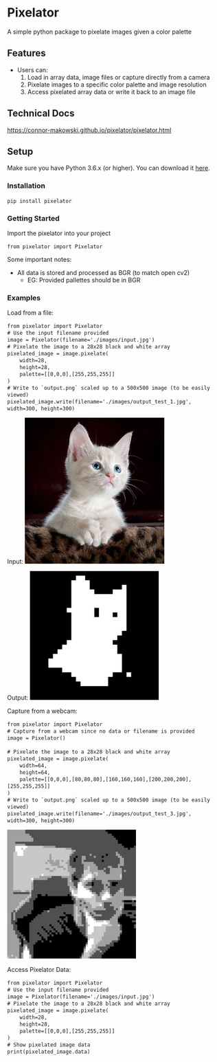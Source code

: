 Pixelator
==========
A simple python package to pixelate images given a color palette

Features
--------

- Users can:
  1. Load in array data, image files or capture directly from a camera
  2. Pixelate images to a specific color palette and image resolution
  3. Access pixelated array data or write it back to an image file

Technical Docs
--------
https://connor-makowski.github.io/pixelator/pixelator.html

Setup
----------

Make sure you have Python 3.6.x (or higher). You can download it [here](https://www.python.org/downloads/).

### Installation

```
pip install pixelator
```

### Getting Started
Import the pixelator into your project
```
from pixelator import Pixelator
```

Some important notes:
- All data is stored and processed as BGR (to match open cv2)
  - EG: Provided pallettes should be in BGR

### Examples

Load from a file:
```
from pixelator import Pixelator
# Use the input filename provided
image = Pixelator(filename='./images/input.jpg')
# Pixelate the image to a 28x28 black and white array
pixelated_image = image.pixelate(
    width=28,
    height=28,
    palette=[[0,0,0],[255,255,255]]
)
# Write to `output.png` scaled up to a 500x500 image (to be easily viewed)
pixelated_image.write(filename='./images/output_test_1.jpg', width=300, height=300)
```
Input:
![](images/input.jpg)

Output:
![](images/output_test_1.jpg)

Capture from a webcam:
```
from pixelator import Pixelator
# Capture from a webcam since no data or filename is provided
image = Pixelator()

# Pixelate the image to a 28x28 black and white array
pixelated_image = image.pixelate(
    width=64,
    height=64,
    palette=[[0,0,0],[80,80,80],[160,160,160],[200,200,200],[255,255,255]]
)
# Write to `output.png` scaled up to a 500x500 image (to be easily viewed)
pixelated_image.write(filename='./images/output_test_3.jpg', width=300, height=300)
```
![](images/output_test_3.jpg)

Access Pixelator Data:
```
from pixelator import Pixelator
# Use the input filename provided
image = Pixelator(filename='./images/input.jpg')
# Pixelate the image to a 28x28 black and white array
pixelated_image = image.pixelate(
    width=28,
    height=28,
    palette=[[0,0,0],[255,255,255]]
)
# Show pixelated image data
print(pixelated_image.data)
```
